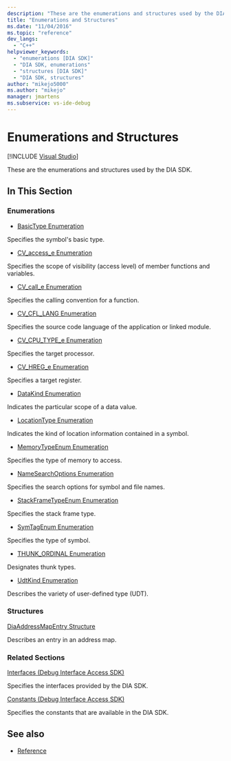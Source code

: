 ```yaml
---
description: "These are the enumerations and structures used by the DIA SDK."
title: "Enumerations and Structures"
ms.date: "11/04/2016"
ms.topic: "reference"
dev_langs:
  - "C++"
helpviewer_keywords:
  - "enumerations [DIA SDK]"
  - "DIA SDK, enumerations"
  - "structures [DIA SDK]"
  - "DIA SDK, structures"
author: "mikejo5000"
ms.author: "mikejo"
manager: jmartens
ms.subservice: vs-ide-debug
---
```

# Enumerations and Structures

 [!INCLUDE [Visual Studio](~/includes/applies-to-version/vs-windows-only.md)]

These are the enumerations and structures used by the DIA SDK.

## In This Section

### Enumerations

- [BasicType Enumeration](../../debugger/debug-interface-access/basictype.md)

 Specifies the symbol's basic type.

- [CV_access_e Enumeration](../../debugger/debug-interface-access/cv-access-e.md)

 Specifies the scope of visibility (access level) of member functions and variables.

- [CV_call_e Enumeration](../../debugger/debug-interface-access/cv-call-e.md)

 Specifies the calling convention for a function.

- [CV_CFL_LANG Enumeration](../../debugger/debug-interface-access/cv-cfl-lang.md)

 Specifies the source code language of the application or linked module.

- [CV_CPU_TYPE_e Enumeration](../../debugger/debug-interface-access/cv-cpu-type-e.md)

 Specifies the target processor.

- [CV_HREG_e Enumeration](../../debugger/debug-interface-access/cv-hreg-e.md)

 Specifies a target register.

- [DataKind Enumeration](../../debugger/debug-interface-access/datakind.md)

 Indicates the particular scope of a data value.

- [LocationType Enumeration](../../debugger/debug-interface-access/locationtype.md)

 Indicates the kind of location information contained in a symbol.

- [MemoryTypeEnum Enumeration](../../debugger/debug-interface-access/memorytypeenum.md)

 Specifies the type of memory to access.

- [NameSearchOptions Enumeration](../../debugger/debug-interface-access/namesearchoptions.md)

 Specifies the search options for symbol and file names.

- [StackFrameTypeEnum Enumeration](../../debugger/debug-interface-access/stackframetypeenum.md)

 Specifies the stack frame type.

- [SymTagEnum Enumeration](../../debugger/debug-interface-access/symtagenum.md)

 Specifies the type of symbol.

- [THUNK_ORDINAL Enumeration](../../debugger/debug-interface-access/thunk-ordinal.md)

 Designates thunk types.

- [UdtKind Enumeration](../../debugger/debug-interface-access/udtkind.md)

 Describes the variety of user-defined type (UDT).

### Structures

[DiaAddressMapEntry Structure](../../debugger/debug-interface-access/diaaddressmapentry.md)

Describes an entry in an address map.

### Related Sections

[Interfaces (Debug Interface Access SDK)](../../debugger/debug-interface-access/interfaces-debug-interface-access-sdk.md)

Specifies the interfaces provided by the DIA SDK.

[Constants (Debug Interface Access SDK)](../../debugger/debug-interface-access/constants-debug-interface-access-sdk.md)

Specifies the constants that are available in the DIA SDK.

## See also

- [Reference](../../debugger/debug-interface-access/debug-interface-access-sdk-reference.md)

